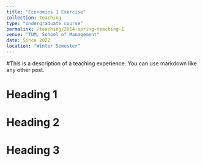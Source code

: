 ```yaml
---
title: "Economics 1 Exercise"
collection: teaching
type: "Undergraduate course"
permalink: /teaching/2014-spring-teaching-1
venue: "TUM, School of Management"
date: Since 2022
location: "Winter Semester"
---
```


#This is a description of a teaching experience. You can use markdown like any other post.

Heading 1
======

Heading 2
======

Heading 3
======
